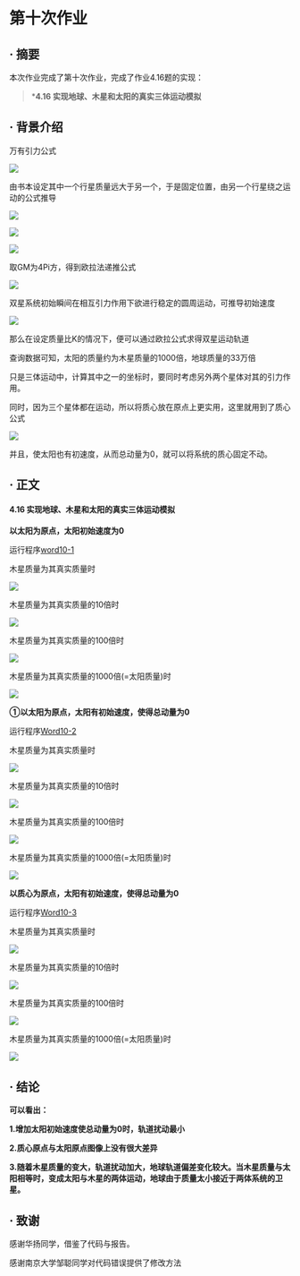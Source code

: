 # 第十次作业

## · 摘要
本次作业完成了第十次作业，完成了作业4.16题的实现：

>***4.16 实现地球、木星和太阳的真实三体运动模拟**

## · 背景介绍
万有引力公式

![](http://i.imgur.com/T2KE2sq.png)

由书本设定其中一个行星质量远大于另一个，于是固定位置，由另一个行星绕之运动的公式推导

![](http://i.imgur.com/JzeElZN.jpg)

![](http://i.imgur.com/g01urvh.jpg)

![](http://i.imgur.com/9epeVMY.jpg)


取GM为4Pi方，得到欧拉法递推公式

![](http://i.imgur.com/RBapeFo.jpg)


双星系统初始瞬间在相互引力作用下欲进行稳定的圆周运动，可推导初始速度

![](http://i.imgur.com/0wyZEe9.jpg)

那么在设定质量比K的情况下，便可以通过欧拉公式求得双星运动轨道

查询数据可知，太阳的质量约为木星质量的1000倍，地球质量的33万倍

只是三体运动中，计算其中之一的坐标时，要同时考虑另外两个星体对其的引力作用。

同时，因为三个星体都在运动，所以将质心放在原点上更实用，这里就用到了质心公式

![](https://github.com/zhaozhanyi0804/computationalphysics_N2015301020052/blob/master/Homework_10/10-1.jpg)

并且，使太阳也有初速度，从而总动量为0，就可以将系统的质心固定不动。

## · 正文

#### 4.16 实现地球、木星和太阳的真实三体运动模拟

**以太阳为原点，太阳初始速度为0**

运行程序[word10-1](https://github.com/zhaozhanyi0804/computationalphysics_N2015301020052/blob/master/Homework_10/Word10-1.py)

木星质量为其真实质量时

![](https://github.com/zhaozhanyi0804/computationalphysics_N2015301020052/blob/master/Homework_10/10-2.jpg)

木星质量为其真实质量的10倍时

![](https://github.com/zhaozhanyi0804/computationalphysics_N2015301020052/blob/master/Homework_10/10-3.jpg)

木星质量为其真实质量的100倍时

![](https://github.com/zhaozhanyi0804/computationalphysics_N2015301020052/blob/master/Homework_10/10-4.jpg)

木星质量为其真实质量的1000倍(=太阳质量)时

![](https://github.com/zhaozhanyi0804/computationalphysics_N2015301020052/blob/master/Homework_10/10-5.jpg)

**①以太阳为原点，太阳有初始速度，使得总动量为0**

运行程序[Word10-2](https://github.com/zhaozhanyi0804/computationalphysics_N2015301020052/blob/master/Homework_10/Word10-2.py)

木星质量为其真实质量时

![](https://github.com/zhaozhanyi0804/computationalphysics_N2015301020052/blob/master/Homework_10/10-6.jpg)

木星质量为其真实质量的10倍时

![](https://github.com/zhaozhanyi0804/computationalphysics_N2015301020052/blob/master/Homework_10/10-7.jpg)

木星质量为其真实质量的100倍时

![](https://github.com/zhaozhanyi0804/computationalphysics_N2015301020052/blob/master/Homework_10/10-8.jpg)

木星质量为其真实质量的1000倍(=太阳质量)时

![](https://github.com/zhaozhanyi0804/computationalphysics_N2015301020052/blob/master/Homework_10/10-9.jpg)

**以质心为原点，太阳有初始速度，使得总动量为0**

运行程序[Word10-3](https://github.com/zhaozhanyi0804/computationalphysics_N2015301020052/blob/master/Homework_10/Word10-3.py)

木星质量为其真实质量时

![](https://github.com/zhaozhanyi0804/computationalphysics_N2015301020052/blob/master/Homework_10/10-10.jpg)

木星质量为其真实质量的10倍时

![](https://github.com/zhaozhanyi0804/computationalphysics_N2015301020052/blob/master/Homework_10/10-11.jpg)

木星质量为其真实质量的100倍时

![](https://github.com/zhaozhanyi0804/computationalphysics_N2015301020052/blob/master/Homework_10/10-12.jpg)

木星质量为其真实质量的1000倍(=太阳质量)时

![](https://github.com/zhaozhanyi0804/computationalphysics_N2015301020052/blob/master/Homework_10/10-13.jpg)


## · 结论

**可以看出：**

**1.增加太阳初始速度使总动量为0时，轨道扰动最小**

**2.质心原点与太阳原点图像上没有很大差异**

**3.随着木星质量的变大，轨道扰动加大，地球轨道偏差变化较大。当木星质量与太阳相等时，变成太阳与木星的两体运动，地球由于质量太小接近于两体系统的卫星。**

## · 致谢

感谢华扬同学，借鉴了代码与报告。

感谢南京大学邹聪同学对代码错误提供了修改方法
